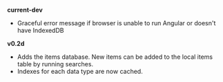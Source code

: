 **current-dev**
- Graceful error message if browser is unable to run Angular or doesn't have IndexedDB


**v0.2d**

- Adds the items database.  New items can be added to the local items table by running searches.
- Indexes for each data type are now cached.